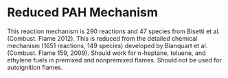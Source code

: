 # Reduced PAH Mechanism

This reaction mechanism is 290 reactions and 47 species from Bisetti et al. (Combust. Flame 2012). This is reduced from the detailed chemical mechanism (1651 reactions, 149 species) developed by Blanquart et al. (Combust. Flame 159, 2009).
Should work for n-heptane, toluene, and ethylene fuels in premixed and nonpremixed flames. Should not be used for autoignition flames.
